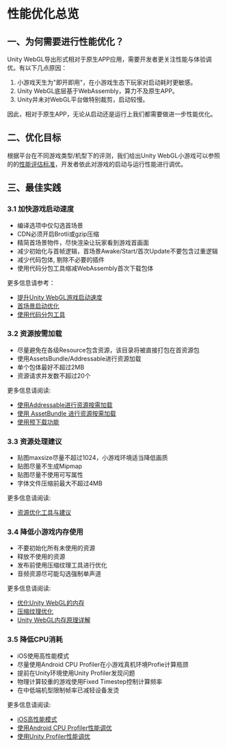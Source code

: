 
# 性能优化总览

## 一、为何需要进行性能优化？

Unity WebGL导出形式相对于原生APP应用，需要开发者更关注性能与体验调优。有以下几点原因：
1. 小游戏天生为"即开即用"，在小游戏生态下玩家对启动耗时更敏感。
2. Unity WebGL底层基于WebAssembly，算力不及原生APP。
3. Unity并未对WebGL平台做特别裁剪，启动较慢。

因此，相对于原生APP，无论从启动还是运行上我们都需要做进一步性能优化。

## 二、优化目标
根据平台在不同游戏类型/机型下的评测，我们给出Unity WebGL小游戏可以参照的的[性能评估标准](PerfMeasure.md)，开发者依此对游戏的启动与运行性能进行调优。

## 三、最佳实践
### 3.1 加快游戏启动速度
* 编译选项中仅勾选首场景
* CDN必须开启Brotli或gzip压缩
* 精简首场景物件，尽快渲染让玩家看到游戏首画面
* 减少初始化与首帧逻辑，首场景Awake/Start/首次Update不要包含过重逻辑
* 减少代码包体, 剔除不必要的插件
* 使用代码分包工具缩减WebAssembly首次下载包体


更多信息请参考：
  * [提升Unity WebGL游戏启动速度](StartupOptimization.md)
  * [首场景启动优化](FirstSceneOptimization.md)
  * [使用代码分包工具](WasmSplit.md)
 
### 3.2 资源按需加载
* 尽量避免在各级Resource包含资源，该目录将被直接打包在首资源包
* 使用AssetsBundle/Addressable进行资源加载
* 单个包体最好不超过2MB
* 资源请求并发数不超过20个

更多信息请阅读:
*  [使用Addressable进行资源按需加载](UsingAddressable.md)
*  [使用 AssetBundle 进行资源按需加载](UsingAssetBundle.md)
*  [使用预下载功能](UsingPreload.md)

### 3.3 资源处理建议
* 贴图maxsize尽量不超过1024，小游戏环境适当降低画质
* 贴图尽量不生成Mipmap
* 贴图尽量不使用可写属性
* 字体文件压缩前最大不超过4MB

  
更多信息请阅读:
*  [资源优化工具与建议](AssetOptimization.md)

 
### 3.4 降低小游戏内存使用
* 不要初始化所有未使用的资源
* 释放不使用的资源
* 发布前使用压缩纹理工具进行优化
* 音频资源尽可能勾选强制单声道
  
更多信息请阅读: 
*  [优化Unity WebGL的内存](OptimizationMemory.md)
*  [压缩纹理优化](CompressedTexture.md)
*  [Unity WebGL内存原理详解](https://gameinstitute.qq.com/community/detail/112321)

### 3.5 降低CPU消耗
* iOS使用高性能模式
* 尽量使用Android CPU Profiler在小游戏真机环境Profie计算瓶颈
* 提前在Unity环境使用Unity Profiler发现问题
* 物理计算较重的游戏使用Fixed Timestep控制计算频率
* 在中低端机型限制帧率已减轻设备发烫

更多信息请阅读:
* [iOS高性能模式](iOSOptimization.md)
* [使用Android CPU Profiler性能调优](AndroidProfile.md)
* [使用Unity Profiler性能调优](UnityProfiler.md)
